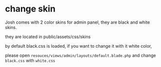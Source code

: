 # change skin

Josh comes with 2 color skins for admin panel, they are black and white skins.

they are located in public/assets/css/skins

by default black.css is loaded, if you want to change it with it white color,

please open ````resouces/views/admin/layouts/default.blade.php```` and change ````black.css```` with ````white.css````
